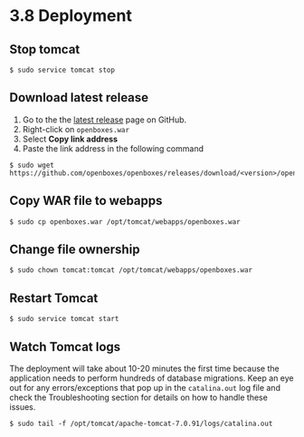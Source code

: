 # 3.8 Deployment

## Stop tomcat
```
$ sudo service tomcat stop
```

## Download latest release
1. Go to the the [latest release](https://github.com/openboxes/openboxes/releases/latest) page on GitHub.
1. Right-click on `openboxes.war` 
1. Select **Copy link address**
1. Paste the link address in the following command

```
$ sudo wget https://github.com/openboxes/openboxes/releases/download/<version>/openboxes.war
```

## Copy WAR file to webapps
```
$ sudo cp openboxes.war /opt/tomcat/webapps/openboxes.war
```

## Change file ownership
```
$ sudo chown tomcat:tomcat /opt/tomcat/webapps/openboxes.war
```

## Restart Tomcat
```
$ sudo service tomcat start
```

## Watch Tomcat logs
The deployment will take about 10-20 minutes the first time because the application needs to perform hundreds of
database migrations. Keep an eye out for any errors/exceptions that pop up in the `catalina.out` log file and check 
the Troubleshooting section for details on how to handle these issues.
```
$ sudo tail -f /opt/tomcat/apache-tomcat-7.0.91/logs/catalina.out
```